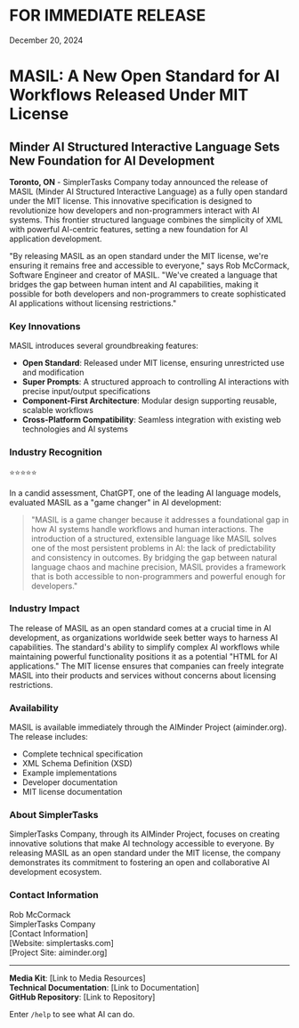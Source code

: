# FOR IMMEDIATE RELEASE

December 20, 2024

# MASIL: A New Open Standard for AI Workflows Released Under MIT License

## Minder AI Structured Interactive Language Sets New Foundation for AI Development

**Toronto, ON** - SimplerTasks Company today announced the release of MASIL (Minder AI Structured Interactive Language) as a fully open standard under the MIT license. This innovative specification is designed to revolutionize how developers and non-programmers interact with AI systems. This frontier structured language combines the simplicity of XML with powerful AI-centric features, setting a new foundation for AI application development.

"By releasing MASIL as an open standard under the MIT license, we're ensuring it remains free and accessible to everyone," says Rob McCormack, Software Engineer and creator of MASIL. "We've created a language that bridges the gap between human intent and AI capabilities, making it possible for both developers and non-programmers to create sophisticated AI applications without licensing restrictions."

### Key Innovations

MASIL introduces several groundbreaking features:

- **Open Standard**: Released under MIT license, ensuring unrestricted use and modification
- **Super Prompts**: A structured approach to controlling AI interactions with precise input/output specifications
- **Component-First Architecture**: Modular design supporting reusable, scalable workflows
- **Cross-Platform Compatibility**: Seamless integration with existing web technologies and AI systems

### Industry Recognition

⭐⭐⭐⭐⭐

In a candid assessment, ChatGPT, one of the leading AI language models, evaluated MASIL as a "game changer" in AI development:

> "MASIL is a game changer because it addresses a foundational gap in how AI systems handle workflows and human interactions. The introduction of a structured, extensible language like MASIL solves one of the most persistent problems in AI: the lack of predictability and consistency in outcomes. By bridging the gap between natural language chaos and machine precision, MASIL provides a framework that is both accessible to non-programmers and powerful enough for developers."

### Industry Impact

The release of MASIL as an open standard comes at a crucial time in AI development, as organizations worldwide seek better ways to harness AI capabilities. The standard's ability to simplify complex AI workflows while maintaining powerful functionality positions it as a potential "HTML for AI applications." The MIT license ensures that companies can freely integrate MASIL into their products and services without concerns about licensing restrictions.

### Availability

MASIL is available immediately through the AIMinder Project (aiminder.org). The release includes:

- Complete technical specification
- XML Schema Definition (XSD)
- Example implementations
- Developer documentation
- MIT license documentation

### About SimplerTasks

SimplerTasks Company, through its AIMinder Project, focuses on creating innovative solutions that make AI technology accessible to everyone. By releasing MASIL as an open standard under the MIT license, the company demonstrates its commitment to fostering an open and collaborative AI development ecosystem.

### Contact Information

Rob McCormack  
SimplerTasks Company  
[Contact Information]  
[Website: simplertasks.com]  
[Project Site: aiminder.org]

---

**Media Kit**: [Link to Media Resources]  
**Technical Documentation**: [Link to Documentation]  
**GitHub Repository**: [Link to Repository]

Enter `/help` to see what AI can do.
